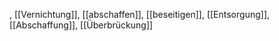 , [[Vernichtung]], [[abschaffen]], [[beseitigen]], [[Entsorgung]], [[Abschaffung]], [[Überbrückung]]